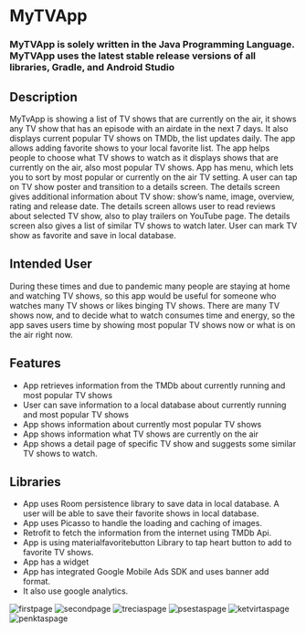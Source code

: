 # MyTVApp

### MyTVApp is solely written in the Java Programming Language. MyTVApp uses the latest stable release versions of all libraries, Gradle, and Android Studio

## Description
MyTvApp is showing a list of TV shows that are currently on the air, it shows any TV show that has an episode with an airdate in the next 7 days. It also displays current popular TV shows on TMDb, the list updates daily. The app allows adding favorite shows to your local favorite list.  The app helps people to choose what TV shows to watch as it displays shows that are currently on the air, also most popular TV shows. App has menu, which lets you to sort by most popular or currently on the air TV setting. A user can tap on TV show poster and transition to a details screen. The details screen gives additional information about TV show: show’s name, image, overview, rating and release date. The details screen allows user to read reviews about selected TV show, also to play trailers on YouTube page. The details screen also gives a list of similar TV shows to watch later. User can mark TV show as favorite and save in local database.

## Intended User

During these times and due to pandemic many people are staying at home and watching TV shows, so this app would be useful for someone who watches many TV shows or likes binging TV shows. There are many TV shows now, and to decide what to watch consumes time and energy, so the app saves users time by showing most popular TV shows now or what is on the air right now.

## Features

- 	 App retrieves information from the TMDb about currently running and most popular TV shows  
- 	 User can save information to a local database about currently running and most popular TV shows
-    App shows information about currently most popular TV shows
- 	 App shows information what TV shows are currently on the air 
- 	 App shows a detail page of specific TV show and suggests some similar TV shows to watch.
 
 
  ## Libraries
  
  - App uses Room persistence library to save data in local database. A user will be able to save their favorite shows in local database.
  - App uses Picasso to handle the loading and caching of images. 
  - Retrofit to fetch the information from the internet using TMDb Api. 
  - App is using materialfavoritebutton Library to tap heart button to add to favorite TV shows.
  - App has a widget
  - App has integrated Google Mobile Ads SDK and uses banner add format. 
  - It  also use google analytics.

![firstpage](https://user-images.githubusercontent.com/26045797/117730282-c9295d80-b1f4-11eb-931c-6aef4923bf0a.jpg)
![secondpage](https://user-images.githubusercontent.com/26045797/117730303-d1819880-b1f4-11eb-87bc-b3306faaad24.jpg)
![treciaspage](https://user-images.githubusercontent.com/26045797/117730324-d7777980-b1f4-11eb-8576-c922317a5b19.jpg)
![psestaspage](https://user-images.githubusercontent.com/26045797/117730369-e6f6c280-b1f4-11eb-915d-b8393b738574.jpg)
![ketvirtaspage](https://user-images.githubusercontent.com/26045797/117730383-ebbb7680-b1f4-11eb-9562-50651410b1d4.jpg)
![penktaspage](https://user-images.githubusercontent.com/26045797/117730398-f2e28480-b1f4-11eb-8713-f69cae82687d.jpg)

